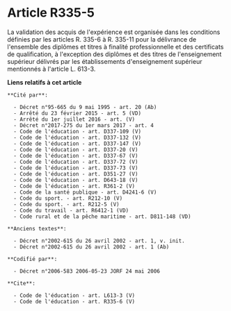 # Article R335-5

La validation des acquis de l'expérience est organisée dans les conditions définies par les articles R. 335-6 à R. 335-11
pour la délivrance de l'ensemble des diplômes et titres à finalité professionnelle et des certificats de qualification, à
l'exception des diplômes et des titres de l'enseignement supérieur délivrés par les établissements d'enseignement supérieur
mentionnés à l'article L. 613-3.

**Liens relatifs à cet article**

	**Cité par**:

	  - Décret n°95-665 du 9 mai 1995 - art. 20 (Ab)
	  - Arrêté du 23 février 2015 - art. 5 (VD)
	  - Arrêté du 1er juillet 2016 - art. (V)
	  - Décret n°2017-275 du 1er mars 2017 - art. 4
	  - Code de l'éducation - art. D337-109 (V)
	  - Code de l'éducation - art. D337-132 (V)
	  - Code de l'éducation - art. D337-147 (V)
	  - Code de l'éducation - art. D337-20 (V)
	  - Code de l'éducation - art. D337-67 (V)
	  - Code de l'éducation - art. D337-72 (V)
	  - Code de l'éducation - art. D337-73 (V)
	  - Code de l'éducation - art. D351-27 (V)
	  - Code de l'éducation - art. D643-18 (V)
	  - Code de l'éducation - art. R361-2 (V)
	  - Code de la santé publique - art. D4241-6 (V)
	  - Code du sport. - art. R212-10 (V)
	  - Code du sport. - art. R212-5 (V)
	  - Code du travail - art. R6412-1 (VD)
	  - Code rural et de la pêche maritime - art. D811-148 (VD)

	**Anciens textes**:

	  - Décret n°2002-615 du 26 avril 2002 - art. 1, v. init.
	  - Décret n°2002-615 du 26 avril 2002 - art. 1 (Ab)

	**Codifié par**:

	  - Décret n°2006-583 2006-05-23 JORF 24 mai 2006

	**Cite**:

	  - Code de l'éducation - art. L613-3 (V)
	  - Code de l'éducation - art. R335-6 (V)
